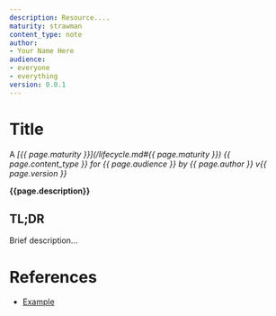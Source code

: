 ```yaml
---
description: Resource....
maturity: strawman
content_type: note
author: 
- Your Name Here
audience:
- everyone
- everything
version: 0.0.1
---
```


# Title
A *[{{ page.maturity }}](/lifecycle.md#{{ page.maturity }}) {{ page.content_type }} for {{ page.audience }} by {{ page.author }} v{{ page.version }}*

**{{page.description}}**

## TL;DR

Brief description...

# References

- [Example](http://example.com)
